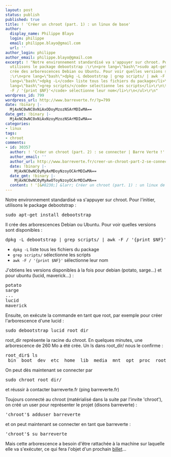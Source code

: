 ```yaml
---
layout: post
status: publish
published: true
title: ! 'Créer un chroot (part. 1) : un linux de base'
author:
  display_name: Philippe Blayo
  login: philippe
  email: philippe.blayo@gmail.com
  url: ''
author_login: philippe
author_email: philippe.blayo@gmail.com
excerpt: ! "Notre environnement standardisé va s'appuyer sur chroot. Pour l'initier,
  utilisons le package debootstrap :\r\n<pre lang=\"bash\">sudo apt-get install debootstrap</pre>\r\nIl
  crée des arborescences Debian ou Ubuntu. Pour voir quelles versions sont disponibles
  :\r\n<pre lang=\"bash\">dpkg -L debootstrap | grep scripts/ | awk -F / '{print $NF}'</pre>\r\n<ul>\r\n\t<li><code
  lang=\"bash\">dpkg -L</code> liste tous les fichiers du package</li>\r\n\t<li><code
  lang=\"bash\">grep scripts/</code> sélectionne les scripts</li>\r\n\t<li><code lang=\"bash\">awk
  -F / '{print $NF}'</code> sélectionne leur nom</li>\r\n</ul>\r\n"
wordpress_id: 799
wordpress_url: http://www.barreverte.fr/?p=799
date: !binary |-
  MjAxNC0wNC0xNiAxODoyMzozNSArMDIwMA==
date_gmt: !binary |-
  MjAxNC0wNC0xNiAxNzoyMzozNSArMDIwMA==
categories:
- linux
tags:
- chroot
comments:
- id: 30357
  author: ! 'Créer un chroot (part. 2) : se connecter | Barre Verte !'
  author_email: ''
  author_url: http://www.barreverte.fr/creer-un-chroot-part-2-se-connecter
  date: !binary |-
    MjAxNC0wNC0yMyAxMDoyNzoyOCArMDIwMA==
  date_gmt: !binary |-
    MjAxNC0wNC0yMyAwOToyNzoyOCArMDIwMA==
  content: ! '[&#8230;] &larr; Créer un chroot (part. 1) : un linux de base [&#8230;]'
---
```

<p>Notre environnement standardisé va s'appuyer sur chroot. Pour l'initier, utilisons le package debootstrap :</p>
<pre lang="bash">sudo apt-get install debootstrap</pre>
<p>Il crée des arborescences Debian ou Ubuntu. Pour voir quelles versions sont disponibles :</p>
<pre lang="bash">dpkg -L debootstrap | grep scripts/ | awk -F / '{print $NF}'</pre>
<ul>
<li><code lang="bash">dpkg -L</code> liste tous les fichiers du package</li>
<li><code lang="bash">grep scripts/</code> sélectionne les scripts</li>
<li><code lang="bash">awk -F / '{print $NF}'</code> sélectionne leur nom</li>
</ul>
<p><a id="more"></a><a id="more-799"></a>J'obtiens les versions disponibles à la fois pour debian (potato, sarge...) et pour ubuntu (lucid, maverick...) :</p>
<pre>potato
sarge
...
lucid
maverick</pre>
<p>Ensuite, on exécute la commande en tant que root, par exemple pour créer l'arborescence d'une lucid :</p>
<pre lang="bash">sudo debootstrap lucid root_dir</pre>
<p>root_dir représente la racine du chroot. En quelques minutes, une arborescence de 260 Mo a été crée. Un ls dans root_dir/ nous le confirme :</p>
<pre lang="bash">root_dir$ ls
 bin  boot  dev  etc  home  lib  media  mnt  opt  proc  root  sbin  selinux  srv  sys  tmp  usr  var</pre>
<p>On peut dès maintenant se connecter par</p>
<pre lang="bash">sudo chroot root_dir/</pre>
<p>et réussir à contacter barreverte.fr (ping barreverte.fr)</p>
<p>Toujours connecté au chroot (matérialisé dans la suite par l'invite 'chroot'), on créé un user pour représenter le projet (disons barreverte) :</p>
<pre lang="bash">'chroot'$ adduser barreverte</pre>
<p>et on peut maintenant se connecter en tant que barreverte :</p>
<pre lang="bash">'chroot'$ su barreverte</pre>
<p>Mais cette arborescence a besoin d'être rattachée à la machine sur laquelle elle va s'exécuter, ce qui fera l'objet d'un prochain <a href="http://www.barreverte.fr/creer-un-chroot-part-2-se-connecter">billet</a>...</p>
